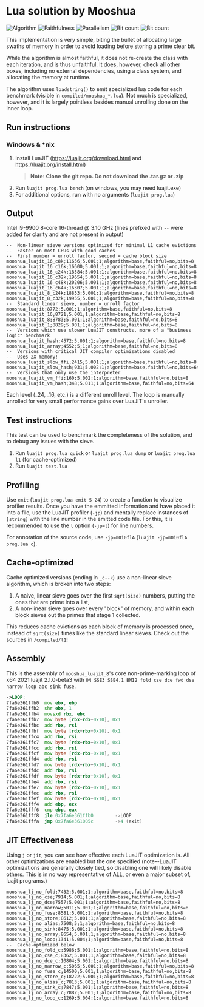 
# Lua solution by Mooshua
![Algorithm](https://img.shields.io/badge/Algorithm-base-green)
![Faithfulness](https://img.shields.io/badge/Faithful-no-yellowgreen)
![Parallelism](https://img.shields.io/badge/Parallel-no-green)
![Bit count](https://img.shields.io/badge/Bits-8-yellowgreen)
![Bit count](https://img.shields.io/badge/Bits-64-yellowgreen)

This implementation is very simple, biting the bullet of allocating large swaths of memory in order to avoid loading before storing a prime clear bit. 

While the algorithm is almost faithful, it does not re-create the class with each iteration, and is thus unfaithful. It does, however, check all other boxes, including no external dependencies, using a class system, and allocating the memory at runtime.

The algorithm uses `loadstring()` to emit specialized lua code for each benchmark (visible in `compiled/mooshua_*.lua`). Not much is specialized, however, and it is largely pointless besides manual unrolling done on the inner loop.

## Run instructions
### Windows & *nix
1. Install LuaJIT (https://luajit.org/download.html and https://luajit.org/install.html)
    > **Note**: **Clone the git repo. Do not download the .tar.gz or .zip**
2. Run `luajit prog.lua bench` (on windows, you may need luajit.exe)
3. For additional options, run with no arguments (`luajit prog.lua`)

## Output
Intel i9-9900 8-core 16-thread @ 3.10 GHz
(lines prefixed with `--` were added for clarity and are not present in output)
```
--  Non-linear sieve versions optimized for minimal L1 cache evictions
--  Faster on most CPUs with good caches
--  First number = unroll factor, second = cache block size
mooshua_luajit_16_c8k;11656;5.001;1;algorithm=base,faithful=no,bits=8
mooshua_luajit_16_c16k;16600;5.001;1;algorithm=base,faithful=no,bits=8
mooshua_luajit_16_c24k;18584;5.001;1;algorithm=base,faithful=no,bits=8
mooshua_luajit_16_c32k;19654;5.001;1;algorithm=base,faithful=no,bits=8
mooshua_luajit_16_c48k;20206;5.001;1;algorithm=base,faithful=no,bits=8
mooshua_luajit_16_c64k;16307;5.001;1;algorithm=base,faithful=no,bits=8
mooshua_luajit_8_c24k;18853;5.001;1;algorithm=base,faithful=no,bits=8
mooshua_luajit_8_c32k;19955;5.001;1;algorithm=base,faithful=no,bits=8
--  Standard linear sieve, number = unroll factor
mooshua_luajit;8772;5.001;1;algorithm=base,faithful=no,bits=8
mooshua_luajit_16;8721;5.001;1;algorithm=base,faithful=no,bits=8
mooshua_luajit_8;8783;5.001;1;algorithm=base,faithful=no,bits=8
mooshua_luajit_1;8829;5.001;1;algorithm=base,faithful=no,bits=8
--  Versions which use slower LuaJIT constructs, more of a "business logic" benchmark
mooshua_luajit_hash;4572;5.001;1;algorithm=base,faithful=no,bits=8
mooshua_luajit_array;4552;5;1;algorithm=base,faithful=no,bits=8
--  Versions with critical JIT compiler optimizations disabled
--  Uses 2X memory!
mooshua_luajit_slow_ffi;2415;5.001;1;algorithm=base,faithful=no,bits=8
mooshua_luajit_slow_hash;931;5.002;1;algorithm=base,faithful=no,bits=64
--  Versions that only use the interpreter
mooshua_luajit_vm_ffi;160;5.002;1;algorithm=base,faithful=no,bits=8
mooshua_luajit_vm_hash;348;5.011;1;algorithm=base,faithful=no,bits=64
```

Each level (_24, _16, etc.) is a different unroll level. The loop is manually unrolled for very small performance gains over LuaJIT's unroller.

## Test instructions
This test can be used to benchmark the completeness of the solution, and to debug any issues with the sieve.
1. Run `luajit prog.lua quick` or `luajit prog.lua dump` or `luajit prog.lua l1` (for cache-optimized)
2. Run `luajit test.lua`

## Profiling
Use `emit` (`luajit prog.lua emit 5 24`) to create a function to visualize profiler results. Once you have the emmitted information and have placed it into a file, use the LuaJIT profiler (`-jp`) and mentally replace instances of `[string]` with the line number in the emitted code file. For this, it is recommended to use the `l` option (`-jp=l`) for line numbers.

For annotation of the source code, use `-jp=m0i0flA` (`luajit -jp=m0i0flA prog.lua o`).

## Cache-optimized

Cache optimized versions (ending in `_c--k`) use a non-linear sieve algorithm, which is broken into two steps:
1. A naive, linear sieve goes over the first `sqrt(size)` numbers, putting the ones that are prime into a list,
2. A non-linear sieve goes over every "block" of memory, and within each block sieves out the primes that stage 1 collected.

This reduces cache evictions as each block of memory is processed once, instead of `sqrt(size)` times like the standard linear sieves. Check out the sources in `/compiled/l1`!

## Assembly

This is the assembly of `mooshua_luajit_8`'s core non-prime-marking loop of x64 2021 luajit 2.1.0-beta3 with `ON SSE3 SSE4.1 BMI2 fold cse dce fwd dse narrow loop abc sink fuse`.

```asm
->LOOP:
7fa6e361ffb0  mov ebx, ebp
7fa6e361ffb2  shr ebx, 1
7fa6e361ffb4  movsxd rbx, ebx
7fa6e361ffb7  mov byte [rbx+rdx+0x10], 0x1
7fa6e361ffbc  add rbx, rsi
7fa6e361ffbf  mov byte [rdx+rbx+0x10], 0x1
7fa6e361ffc4  add rbx, rsi
7fa6e361ffc7  mov byte [rdx+rbx+0x10], 0x1
7fa6e361ffcc  add rbx, rsi
7fa6e361ffcf  mov byte [rdx+rbx+0x10], 0x1
7fa6e361ffd4  add rbx, rsi
7fa6e361ffd7  mov byte [rdx+rbx+0x10], 0x1
7fa6e361ffdc  add rbx, rsi
7fa6e361ffdf  mov byte [rdx+rbx+0x10], 0x1
7fa6e361ffe4  add rbx, rsi
7fa6e361ffe7  mov byte [rdx+rbx+0x10], 0x1
7fa6e361ffec  add rbx, rsi
7fa6e361ffef  mov byte [rdx+rbx+0x10], 0x1
7fa6e361fff4  add ebp, ecx
7fa6e361fff6  cmp ebp, eax
7fa6e361fff8  jle 0x7fa6e361ffb0        ->LOOP
7fa6e361fffa  jmp 0x7fa6e361005c        ->4 (exit)
```


## JIT Effectiveness
Using `j` or `jit`, you can see how effective each LuaJIT optimization is. All other optimizations are enabled but the one specified (note--LuaJIT optimizations are generally closely tied, so disabling one will likely disable others. This is in no way representative of ALL, or even a major subset of, luajit programs.)
```
mooshua_lj_no_fold;7432;5.001;1;algorithm=base,faithful=no,bits=8
mooshua_lj_no_cse;7914;5.001;1;algorithm=base,faithful=no,bits=8
mooshua_lj_no_dce;7557;5.001;1;algorithm=base,faithful=no,bits=8
mooshua_lj_no_narrow;5011;5.001;1;algorithm=base,faithful=no,bits=8
mooshua_lj_no_fuse;8581;5.001;1;algorithm=base,faithful=no,bits=8
mooshua_lj_no_store;8612;5.001;1;algorithm=base,faithful=no,bits=8
mooshua_lj_no_alias;7508;5;1;algorithm=base,faithful=no,bits=8
mooshua_lj_no_sink;8475;5.001;1;algorithm=base,faithful=no,bits=8
mooshua_lj_no_array;8654;5.001;1;algorithm=base,faithful=no,bits=8
mooshua_lj_no_loop;1341;5.004;1;algorithm=base,faithful=no,bits=8
--  Cache-optimized below
mooshua_lj_no_fold_c;5986;5.001;1;algorithm=base,faithful=no,bits=8
mooshua_lj_no_cse_c;8362;5.001;1;algorithm=base,faithful=no,bits=8
mooshua_lj_no_dce_c;10804;5.001;1;algorithm=base,faithful=no,bits=8
mooshua_lj_no_narrow_c;5065;5.001;1;algorithm=base,faithful=no,bits=8
mooshua_lj_no_fuse_c;14500;5.001;1;algorithm=base,faithful=no,bits=8
mooshua_lj_no_store_c;18222;5.001;1;algorithm=base,faithful=no,bits=8
mooshua_lj_no_alias_c;7813;5.001;1;algorithm=base,faithful=no,bits=8
mooshua_lj_no_sink_c;7847;5.001;1;algorithm=base,faithful=no,bits=8
mooshua_lj_no_array_c;7882;5.001;1;algorithm=base,faithful=no,bits=8
mooshua_lj_no_loop_c;1269;5.004;1;algorithm=base,faithful=no,bits=8
```